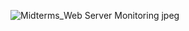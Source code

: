 ![Midterms_Web Server Monitoring jpeg](https://github.com/user-attachments/assets/62373f62-7f86-4aee-a9c8-eb5ed9133d35)
